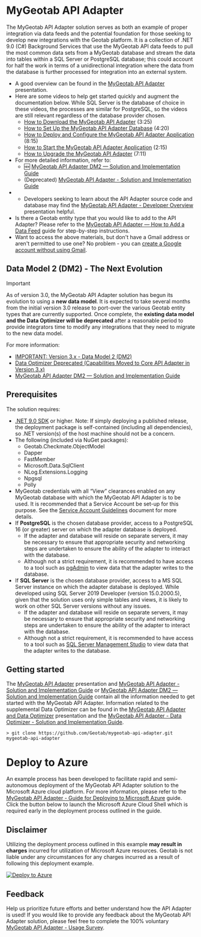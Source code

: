﻿# MyGeotab API Adapter

The MyGeotab API Adapter solution serves as both an example of proper integration via data feeds and the potential foundation for those seeking to develop new integrations with the Geotab platform. It is a collection of .NET 9.0 (C#) Background Services that use the MyGeotab API data feeds to pull the most common data sets from a MyGeotab database and stream the data into tables within a SQL Server or PostgreSQL database; this could account for half the work in terms of a unidirectional integration where the data from the database is further processed for integration into an external system.

- A good overview can be found in the [MyGeotab API Adapter](https://docs.google.com/presentation/d/1PhsDhZwj23i2oWXrqZozf4h0svUEHZLnFXtzMYyk4kQ/edit?usp=sharing) presentation.
- Here are some videos to help get started quickly and augment the documentation below. While SQL Server is the database of choice in these videos, the processes are similar for PostgreSQL, so the videos are still relevant regardless of the database provider chosen.
	- [How to Download the MyGeotab API Adapter](https://drive.google.com/file/d/18ybU8AdUZLjv4LWG90l-0D4X6-g5E6a9/view?usp=sharing) (3:25)
	- [How to Set Up the MyGeotab API Adapter Database](https://drive.google.com/file/d/1GgkOSNGG9SvmEs9oyIzVcYYSc6z7HBxc/view?usp=drive_link) (4:20)
	- [How to Deploy and Configure the MyGeotab API Adapter Application](https://drive.google.com/file/d/1p0t37xHBWudFviYmmV-bWteUAbg77xgH/view?usp=sharing) (8:15)
	- [How to Start the MyGeotab API Adapter Application](https://drive.google.com/file/d/17ElhV8cPYJbbloXdci98L_8e2KSMW0Lu/view?usp=sharing) (2:15)
	- [How to Upgrade the MyGeotab API Adapter](https://drive.google.com/file/d/1eYDU7cw49S2hHYZYfOp9p26Yszq67wz6/view?usp=sharing) (7:11)
- For more detailed information, refer to:
	- 🆕 [MyGeotab API Adapter DM2 — Solution and Implementation Guide](https://docs.google.com/document/d/1Y_9FnHPldeX4_aPViUUOi_8y2UJU1lKcfb1SBnu-lj8/edit?usp=sharing)
	- (Deprecated) [MyGeotab API Adapter - Solution and Implementation Guide](https://docs.google.com/document/d/12TIgTCuWVF_AYc3evsIms9VOecc1NT4P9Kn-eVg-H7k/edit?usp=sharing)
- - Developers seeking to learn about the API Adapter source code and database may find the [MyGeotab API Adapter - Developer Overview](https://docs.google.com/presentation/d/1agH1x6EYRjNDemzoLixPwPpakwxepAhEJSrktZ5ek_Y/edit?usp=sharing) presentation helpful.
- Is there a Geotab entity type that you would like to add to the API Adapter? Please refer to the [MyGeotab API Adapter — How to Add a Data Feed](https://docs.google.com/document/d/10sGCVsJgYxr7UBxY7lPrDOy4jPzW-bzNEnVfqDVEfBs/edit?usp=sharing) guide for step-by-step instructions.
- Want to access the above materials, but don't have a Gmail address or aren't permitted to use one? No problem - you can [create a Google account without using Gmail](https://accounts.google.com/signup/v2/webcreateaccount?flowName=GlifWebSignIn&flowEntry=SignUp&nogm=true).

## Data Model 2 (DM2) - The Next Evolution
> [!IMPORTANT]
> As of version 3.0, the MyGeotab API Adapter solution has begun its evolution to using a **new data model**. It is expected to take several months from the initial version 3.0 release to port-over the various Geotab entity types that are currently supported. Once complete, the **existing data model and the Data Optimizer will be deprecated** after a reasonable period to provide integrators time to modify any integrations that they need to migrate to the new data model.
> 
> For more information:
> - [IMPORTANT: Version 3.x - Data Model 2 (DM2)](https://docs.google.com/document/d/12TIgTCuWVF_AYc3evsIms9VOecc1NT4P9Kn-eVg-H7k/edit?tab=t.0#heading=h.uv8dery26ouj)
> - [Data Optimizer Deprecated (Capabilities Moved to Core API Adapter in Version 3.x)](https://docs.google.com/document/d/12TIgTCuWVF_AYc3evsIms9VOecc1NT4P9Kn-eVg-H7k/edit?tab=t.0#heading=h.mtzkh180set0)
> - [MyGeotab API Adapter DM2 — Solution and Implementation Guide](https://docs.google.com/document/d/1Y_9FnHPldeX4_aPViUUOi_8y2UJU1lKcfb1SBnu-lj8/edit?usp=sharing)

## Prerequisites

The solution requires:

- [.NET 9.0 SDK](https://dotnet.microsoft.com/download) or higher. Note: If simply deploying a published release, the deployment package is self-contained (including all dependencies), so .NET version(s) of the host machine should not be a concern.
- The following (included via NuGet packages):
	- Geotab.Checkmate.ObjectModel
	- Dapper
	- FastMember
	- Microsoft.Data.SqlClient
	- NLog.Extensions.Logging
	- Npgsql
	- Polly
- MyGeotab credentials with all “View” clearances enabled on any MyGeotab database with which the MyGeotab API Adapter is to be used. It is recommended that a Service Account be set-up for this purpose. See the [Service Account Guidelines](https://docs.google.com/document/d/1KXJY3S6xyTjp9-qLgxo4PTedQjEuxrqKDlVWgfcC_lc/edit#heading=h.flbpi6nh4xjx) document for more details.
- If **PostgreSQL** is the chosen database provider, access to a PostgreSQL 16 (or greater) server on which the adapter database is deployed.
	- If the adapter and database will reside on separate servers, it may be necessary to ensure that appropriate security and networking steps are undertaken to ensure the ability of the adapter to interact with the database.
	- Although not a strict requirement, it is recommended to have access to a tool such as [pgAdmin](https://www.pgadmin.org/) to view data that the adapter writes to the database.
- If **SQL Server** is the chosen database provider, access to a MS SQL Server instance on which the adapter database is deployed. While developed using SQL Server 2019 Developer (version 15.0.2000.5), given that the solution uses only simple tables and views, it is likely to work on other SQL Server versions without any issues.
	- If the adapter and database will reside on separate servers, it may be necessary to ensure that appropriate security and networking steps are undertaken to ensure the ability of the adapter to interact with the database.
	- Although not a strict requirement, it is recommended to have access to a tool such as [SQL Server Management Studio](https://docs.microsoft.com/en-us/sql/ssms/download-sql-server-management-studio-ssms?view=sql-server-ver15) to view data that the adapter writes to the database.

## Getting started

The [MyGeotab API Adapter](https://docs.google.com/presentation/d/1PhsDhZwj23i2oWXrqZozf4h0svUEHZLnFXtzMYyk4kQ/edit?usp=sharing) presentation and [MyGeotab API Adapter - Solution and Implementation Guide](https://docs.google.com/document/d/12TIgTCuWVF_AYc3evsIms9VOecc1NT4P9Kn-eVg-H7k/edit?usp=sharing) or [MyGeotab API Adapter DM2 — Solution and Implementation Guide](https://docs.google.com/document/d/1Y_9FnHPldeX4_aPViUUOi_8y2UJU1lKcfb1SBnu-lj8/edit?usp=sharing) contain all the information needed to get started with the MyGeotab API Adapter. Information related to the supplemental Data Optimizer can be found in the [MyGeotab API Adapter and Data Optimizer](https://docs.google.com/presentation/d/1PC9Wm73EwuLgBQwxXnH4oiIY5JtfxQAUQTkqdHeDUlA/edit?usp=sharing) presentation and the [MyGeotab API Adapter - Data Optimizer - Solution and Implementation Guide](https://docs.google.com/document/d/1t8AunsFvW7NZtXaQ_9Q85qi5dR1GTfVVTYIcwXoRG1E/edit?usp=sharing).

```shell
> git clone https://github.com/Geotab/mygeotab-api-adapter.git mygeotab-api-adapter
```

# Deploy to Azure

An example process has been developed to facilitate rapid and semi-autonomous deployment of the MyGeotab API Adapter solution to the Microsoft Azure cloud platform. For more information, please refer to the [MyGeotab API Adapter - Guide for Deploying to Microsoft Azure](https://docs.google.com/document/d/1yfZhsy4gFTnRqHDGeo4xgxCft4FPDadSEebqCQSbJ88/edit?usp=sharing) guide. Click the button below to launch the Microsoft Azure Cloud Shell which is required early in the deployment process outlined in the guide.

## Disclaimer

Utilizing the deployment process outlined in this example **may result in charges** incurred for utilization of Microsoft Azure resources. Geotab is not liable under any circumstances for any charges incurred as a result of following this deployment example.

[![Deploy to Azure](https://aka.ms/deploytoazurebutton)](https://portal.azure.com/#cloudshell)

## Feedback

Help us prioritize future efforts and better understand how the API Adapter is used! If you would like to provide any feedback about the MyGeotab API Adapter solution, please feel free to complete the 100% voluntary [MyGeotab API Adapter - Usage Survey](https://docs.google.com/forms/d/e/1FAIpQLSeIv-6A4Ugu7aIoyJdXrqVWyOF7sB8nuHOV-FDAYqayaPlkJg/viewform?usp=header).
